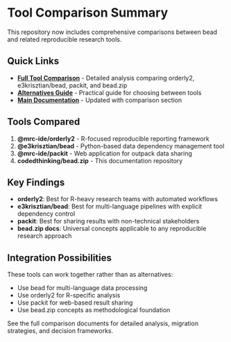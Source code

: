 # Tool Comparison Summary

This repository now includes comprehensive comparisons between bead and related reproducible research tools.

## Quick Links

- **[Full Tool Comparison](./tool-comparison.md)** - Detailed analysis comparing orderly2, e3krisztian/bead, packit, and bead.zip
- **[Alternatives Guide](./docs/_guides/alternatives.md)** - Practical guide for choosing between tools
- **[Main Documentation](./bead-comprehensive-guide.md)** - Updated with comparison section

## Tools Compared

1. **@mrc-ide/orderly2** - R-focused reproducible reporting framework
2. **@e3krisztian/bead** - Python-based data dependency management tool  
3. **@mrc-ide/packit** - Web application for outpack data sharing
4. **codedthinking/bead.zip** - This documentation repository

## Key Findings

- **orderly2**: Best for R-heavy research teams with automated workflows
- **e3krisztian/bead**: Best for multi-language pipelines with explicit dependency control
- **packit**: Best for sharing results with non-technical stakeholders
- **bead.zip docs**: Universal concepts applicable to any reproducible research approach

## Integration Possibilities

These tools can work together rather than as alternatives:
- Use bead for multi-language data processing
- Use orderly2 for R-specific analysis
- Use packit for web-based result sharing
- Use bead.zip concepts as methodological foundation

See the full comparison documents for detailed analysis, migration strategies, and decision frameworks.